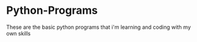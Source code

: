 # Python-Programs
These are the basic python programs that i'm learning and coding with my own skills
